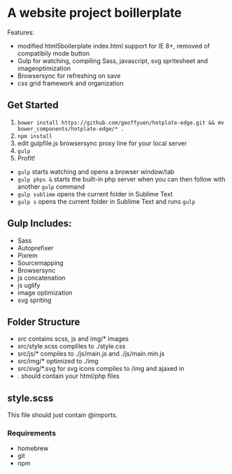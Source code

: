 # A website project boillerplate

Features:

- modified html5boilerplate index.html support for IE 8+, removed of compatibily mode button
- Gulp for watching, compiling Sass, javascript, svg spritesheet and imageoptimization
- Browsersync for refreshing on save
- css grid framework and organization

## Get Started

1. `bower install https://github.com/geoffyuen/hotplate-edge.git && mv bower_components/hotplate-edge/* .`
2. `npm install`
3. edit gulpfile.js browsersync proxy line for your local server
4. `gulp`
5. Profit!

- `gulp` starts watching and opens a browser window/tab
- `gulp phps &` starts the built-in php server when you can then follow with another `gulp` command
- `gulp sublime` opens the current folder in Sublime Text
- `gulp s` opens the current folder in Sublime Text and runs `gulp`


## Gulp Includes:

- Sass
- Autoprefixer
- Pixrem
- Sourcemapping
- Browsersync
- js concatenation
- js uglify
- image optimization
- svg spriting

## Folder Structure

- *src* contains scss, js and img/* images
- src/style.scss compliles to ./style.css
- src/js/* compiles to ./js/main.js and ./js/main.min.js
- src/img/* optimized to ./img
- src/svg/*.svg for svg icons compiles to /img and ajaxed in
- . should contain your html/php files

## style.scss

This file should just contain @imports.

### Requirements

- homebrew
- git
- npm
